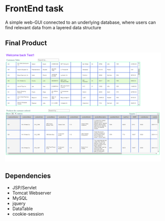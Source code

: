 # FrontEnd task

A simple web-GUI connected to an underlying database, where users can find relevant data from a
layered data structure

## Final Product

!["DataDiscovery"](https://github.com/mehdibz/FrontEndTask/blob/master/WebContent/resources/img/DataDiscovery.png)

## Dependencies

- JSP/Servlet
- Tomcat Webserver
- MySQL
- jquery
- DataTable
- cookie-session

